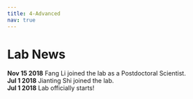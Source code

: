 ```yaml
---
title: 4-Advanced
nav: true
---
```


# Lab News

**Nov 15 2018** Fang Li joined the lab as a Postdoctoral Scientist.  
**Jul 1 2018** Jianting Shi joined the lab.  
**Jul 1 2018** Lab officially starts!

